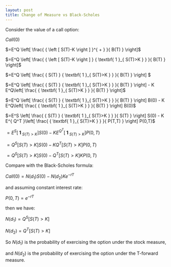 ```yaml
---
layout: post
title: Change of Measure vs Black-Scholes
---
```


Consider the value of a call option:

$Call(0)$

$=E^Q \left[ \frac{ { \left [ S(T)-K \right ] }^{ + } }{ B(T) } \right]$

$=E^Q \left[ \frac{ { \left [ S(T)-K \right ] } { \textbf{ 1 }_{ S(T)>K } } }{ B(T) } \right]$

$=E^Q \left[ \frac{ { S(T) } { \textbf{ 1 }_{ S(T)>K } } }{ B(T) } \right] $

$=E^Q \left[ \frac{ { S(T) } { \textbf{ 1 }_{ S(T)>K } } }{ B(T) } \right] - K E^Q\left[ \frac{ { \textbf{ 1 }_{ S(T)>K } } }{ B(T) } \right]$

$=E^Q \left[ \frac{ { S(T) } { \textbf{ 1 }_{ S(T)>K } } }{ B(T) } \right] B(0) - K E^Q\left[ \frac{ { \textbf{ 1 }_{ S(T)>K } } }{ B(T) } \right] B(0)$

$=E^S \left[ \frac{ { S(T) } { \textbf{ 1 }_{ S(T)>K } } }{ S(T) } \right] S(0) - K E^{ Q^T }\left[ \frac{ { \textbf{ 1 }_{ S(T)>K } } }{ P(T,T) } \right] P(0,T)$

$=E^S \left[ { \textbf{ 1 }_{ S(T)>K } } \right] S(0) - K E^{ Q^T }\left[ { \textbf{ 1 }_{ S(T)>K } } \right] P(0,T)$

$=Q^S \left[ S(T)>K \right] S(0) - K Q^T \left[ S(T)>K \right] P(0,T)$

$=Q^S \left[ S(T)>K \right] S(0) - Q^T \left[ S(T)>K \right] K P(0,T)$

Compare with the Black-Scholes formula:

$Call(0)=N(d_1)S(0)-N(d_2)K e^{ -rT }$

and assuming constant interest rate:

$P(0,T)=e^{ -rT }$

then we have:

$N(d_1)=Q^S \left[ S(T)>K \right]$

$N(d_2)=Q^T \left[ S(T)>K \right]$

So $N(d_1)$ is the probability of exercising the option under the stock measure,

and $N(d_2)$ is the probability of exercising the option under the T-forward measure.
